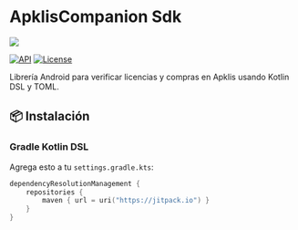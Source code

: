 # ApklisCompanion Sdk

[![](https://jitpack.io/v/virtualShopRest/ApklisCompanionTestApp.svg)](https://jitpack.io/#virtualShopRest/ApklisCompanionTestApp)

[![API](https://img.shields.io/badge/API-21%2B-brightgreen.svg?style=flat)](https://android-arsenal.com/api?level=21)
[![License](https://img.shields.io/badge/License-MIT-blue.svg)](https://opensource.org/licenses/MIT)

Librería Android para verificar licencias y compras en Apklis usando Kotlin DSL y TOML.

## 📦 Instalación

### Gradle Kotlin DSL

Agrega esto a tu `settings.gradle.kts`:

```kotlin
dependencyResolutionManagement {
    repositories {
        maven { url = uri("https://jitpack.io") }
    }
}